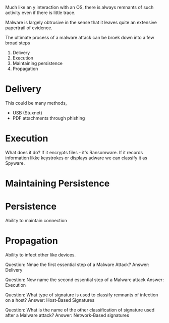 Much like an y interaction with an OS, there is always remnants of such activity even if there is little trace. 

Malware is largely obtrusive in the sense that it leaves quite an extensive papertrail of evidence. 

The ultimate process of a malware attack can be broek down into a few broad steps
1. Delivery
2. Execution
3. Maintaining persistence
4. Propagation

# Delivery
This could be many methods,
- USB (Stuxnet)
- PDF attachments through phishing

# Execution
What does it do? If it encrypts files - it's Ransomware. If it records information likke keystrokes or displays adware we can classify it as Spyware. 

# Maintaining Persistence


# Persistence
Ability  to maintain connection

# Propagation
Ability to infect other like devices. 

Question: Nmae the first essential step of a Malware Attack?
Answer: Delivery

Question: Now name the second essential step of a Malware attack
Answer: Execution

Question: What type of signature is used to classify remnants of infection on a host?
Answer: Host-Based Signatures

Question: What is the name of the other classification of signature used after a Malware attack?
Answer: Network-Based signatures
